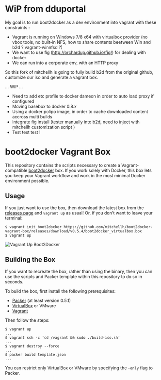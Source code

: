 # WiP from dduportal

My goal is to run boot2docker as a dev environment into vagrant with these constraints :
- Vagrant is running on Windows 7/8 x64 with virtualbox provider (no vbox tools, no built-in NFS, how to share contents beetween Win and b2d ? vagrant-winnfsd ?)
- We want to use fig (http://orchardup.github.io/fig/) for dealing with docker
- We can run into a corporate env, with an HTTP proxy

So this fork of mitchellh is going to fully build b2d from the original github, customize our iso and generate a vagrant box.

... WIP ...
- Need to add etc profile to docker dameon in order to auto load proxy if configured
- Moving basebox to docker 0.8.x
- Using a docker polipo image, in order to cache downloaded content accross multi builds
- Integrate fig install (tester manually into b2d, need to inject with mitchellh customization script )
- Test test test !  

# boot2docker Vagrant Box

This repository contains the scripts necessary to create a Vagrant-compatible
[boot2docker](https://github.com/steeve/boot2docker) box. If you work solely
with Docker, this box lets you keep your Vagrant workflow and work in the
most minimal Docker environment possible.

## Usage

If you just want to use the box, then download the latest box from
the [releases page](https://github.com/mitchellh/boot2docker-vagrant-box/releases)
and `vagrant up` as usual! Or, if you don't want to leave your terminal:

    $ vagrant init boot2docker https://github.com/mitchellh/boot2docker-vagrant-box/releases/download/v0.5.4/boot2docker_virtualbox.box
    $ vagrant up

![Vagrant Up Boot2Docker](https://raw.github.com/mitchellh/boot2docker-vagrant-box/master/readme_image.gif)

## Building the Box

If you want to recreate the box, rather than using the binary, then
you can use the scripts and Packer template within this repository to
do so in seconds.

To build the box, first install the following prerequisites:

  * [Packer](http://www.packer.io) (at least version 0.5.1)
  * [VirtualBox](http://www.virtualbox.org) or VMware
  * [Vagrant](http://www.vagrantup.com)

Then follow the steps:

```
$ vagrant up
...
$ vagrant ssh -c 'cd /vagrant && sudo ./build-iso.sh'
...
$ vagrant destroy --force
...
$ packer build template.json
...
```

You can restrict only VirtualBox or VMware by specifying the `-only` flag
to Packer.

